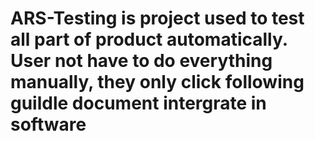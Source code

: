 # ARS-Testing is project used to test all part of product automatically. User not have to do everything manually, they only click following guildle document intergrate in  software
